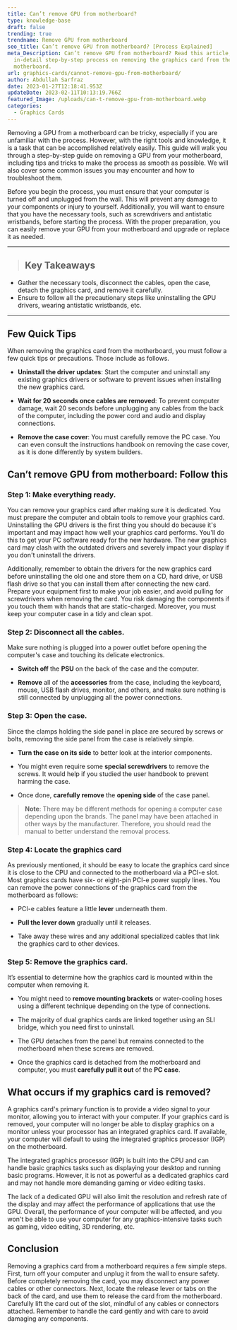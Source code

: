 ```yaml
---
title: Can’t remove GPU from motherboard?
type: knowledge-base
draft: false
trending: true
trendname: Remove GPU from motherboard
seo_title: Can’t remove GPU from motherboard? [Process Explained]
meta_Description: Can’t remove GPU from motherboard? Read this article, an
  in-detail step-by-step process on removing the graphics card from the
  motherboard.
url: graphics-cards/cannot-remove-gpu-from-motherboard/
author: Abdullah Sarfraz
date: 2023-01-27T12:18:41.953Z
updateDate: 2023-02-11T10:13:19.766Z
featured_Image: /uploads/can-t-remove-gpu-from-motherboard.webp
categories:
  - Graphics Cards
---
```

Removing a GPU from a motherboard can be tricky, especially if you are unfamiliar with the process. However, with the right tools and knowledge, it is a task that can be accomplished relatively easily. This guide will walk you through a step-by-step guide on removing a GPU from your motherboard, including tips and tricks to make the process as smooth as possible. We will also cover some common issues you may encounter and how to troubleshoot them.

Before you begin the process, you must ensure that your computer is turned off and unplugged from the wall. This will prevent any damage to your components or injury to yourself. Additionally, you will want to ensure that you have the necessary tools, such as screwdrivers and antistatic wristbands, before starting the process. With the proper preparation, you can easily remove your GPU from your motherboard and upgrade or replace it as needed.

- - -

> ## Key Takeaways

* Gather the necessary tools, disconnect the cables, open the case, detach the graphics card, and remove it carefully. 
* Ensure to follow all the precautionary steps like uninstalling the GPU drivers, wearing antistatic wristbands, etc.

- - -

## Few Quick Tips

When removing the graphics card from the motherboard, you must follow a few quick tips or precautions. Those include as follows.

* **Uninstall the driver updates**: Start the computer and uninstall any existing graphics drivers or software to prevent issues when installing the new graphics card.


* **Wait for 20 seconds once cables are removed**: To prevent computer damage, wait 20 seconds before unplugging any cables from the back of the computer, including the power cord and audio and display connections.


* **Remove the case cover**: You must carefully remove the PC case. You can even consult the instructions handbook on removing the case cover, as it is done differently by system builders.

## Can’t remove GPU from motherboard: Follow this

### Step 1: Make everything ready.

You can remove your graphics card after making sure it is dedicated. You must prepare the computer and obtain tools to remove your graphics card. Uninstalling the GPU drivers is the first thing you should do because it's important and may impact how well your graphics card performs. You'll do this to get your PC software ready for the new hardware. The new graphics card may clash with the outdated drivers and severely impact your display if you don't uninstall the drivers. 

Additionally, remember to obtain the drivers for the new graphics card before uninstalling the old one and store them on a CD, hard drive, or USB flash drive so that you can install them after connecting the new card. Prepare your equipment first to make your job easier, and avoid pulling for screwdrivers when removing the card. You risk damaging the components if you touch them with hands that are static-charged. Moreover, you must keep your computer case in a tidy and clean spot. 

### Step 2: Disconnect all the cables.

Make sure nothing is plugged into a power outlet before opening the computer's case and touching its delicate electronics. 

* **Switch off** the **PSU** on the back of the case and the computer.


* **Remove** all of the **accessories** from the case, including the keyboard, mouse, USB flash drives, monitor, and others, and make sure nothing is still connected by unplugging all the power connections.

### Step 3: Open the case.

Since the clamps holding the side panel in place are secured by screws or bolts, removing the side panel from the case is relatively simple. 

* **Turn the case** **on its side** to better look at the interior components.


* You might even require some **special screwdrivers** to remove the screws. It would help if you studied the user handbook to prevent harming the case.


* Once done, **carefully remove** the **opening side** of the case panel.

> **Note**: There may be different methods for opening a computer case depending upon the brands. The panel may have been attached in other ways by the manufacturer. Therefore, you should read the manual to better understand the removal process.

### Step 4: Locate the graphics card

As previously mentioned, it should be easy to locate the graphics card since it is close to the CPU and connected to the motherboard via a PCI-e slot. Most graphics cards have six- or eight-pin PCI-e power supply lines. You can remove the power connections of the graphics card from the motherboard as follows:

* PCI-e cables feature a little **lever** underneath them.


* **Pull the lever down** gradually until it releases.


* Take away these wires and any additional specialized cables that link the graphics card to other devices.

### Step 5: Remove the graphics card.

It’s essential to determine how the graphics card is mounted within the computer when removing it. 

* You might need to **remove mounting brackets** or water-cooling hoses using a different technique depending on the type of connections.


* The majority of dual graphics cards are linked together using an SLI bridge, which you need first to uninstall.


* The GPU detaches from the panel but remains connected to the motherboard when these screws are removed.


* Once the graphics card is detached from the motherboard and computer, you must **carefully pull it out** of the **PC case**. 

## What occurs if my graphics card is removed?

A graphics card's primary function is to provide a video signal to your monitor, allowing you to interact with your computer. If your graphics card is removed, your computer will no longer be able to display graphics on a monitor unless your processor has an integrated graphics card. If available, your computer will default to using the integrated graphics processor (IGP) on the motherboard.

The integrated graphics processor (IGP) is built into the CPU and can handle basic graphics tasks such as displaying your desktop and running basic programs. However, it is not as powerful as a dedicated graphics card and may not handle more demanding gaming or video editing tasks. 

The lack of a dedicated GPU will also limit the resolution and refresh rate of the display and may affect the performance of applications that use the GPU. Overall, the performance of your computer will be affected, and you won't be able to use your computer for any graphics-intensive tasks such as gaming, video editing, 3D rendering, etc.

## Conclusion

Removing a graphics card from a motherboard requires a few simple steps. First, turn off your computer and unplug it from the wall to ensure safety. Before completely removing the card, you may disconnect any power cables or other connectors. Next, locate the release lever or tabs on the back of the card, and use them to release the card from the motherboard. Carefully lift the card out of the slot, mindful of any cables or connectors attached. Remember to handle the card gently and with care to avoid damaging any components.